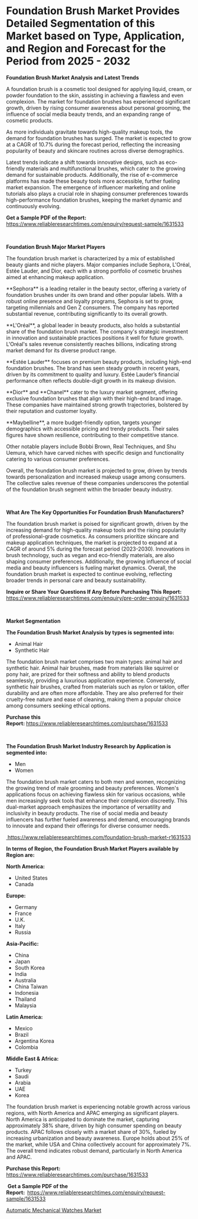 <p><h1>Foundation Brush Market Provides Detailed Segmentation of this Market based on Type, Application, and Region and Forecast for the Period from 2025 - 2032</h1></p><p><strong>Foundation Brush Market Analysis and Latest Trends</strong></p>
<p><p>A foundation brush is a cosmetic tool designed for applying liquid, cream, or powder foundation to the skin, assisting in achieving a flawless and even complexion. The market for foundation brushes has experienced significant growth, driven by rising consumer awareness about personal grooming, the influence of social media beauty trends, and an expanding range of cosmetic products. </p><p>As more individuals gravitate towards high-quality makeup tools, the demand for foundation brushes has surged. The market is expected to grow at a CAGR of 10.7% during the forecast period, reflecting the increasing popularity of beauty and skincare routines across diverse demographics. </p><p>Latest trends indicate a shift towards innovative designs, such as eco-friendly materials and multifunctional brushes, which cater to the growing demand for sustainable products. Additionally, the rise of e-commerce platforms has made these beauty tools more accessible, further fueling market expansion. The emergence of influencer marketing and online tutorials also plays a crucial role in shaping consumer preferences towards high-performance foundation brushes, keeping the market dynamic and continuously evolving.</p></p>
<p><strong>Get a Sample PDF of the Report:&nbsp;</strong> <a href="https://www.reliableresearchtimes.com/enquiry/request-sample/1631533?utm_campaign=2198&utm_medium=2&utm_source=Github&utm_content=ia&utm_term=08022025&utm_id=foundation-brush">https://www.reliableresearchtimes.com/enquiry/request-sample/1631533</a></p>
<p>&nbsp;</p>
<p><strong>Foundation Brush Major Market Players</strong></p>
<p><p>The foundation brush market is characterized by a mix of established beauty giants and niche players. Major companies include Sephora, L'Oréal, Estée Lauder, and Dior, each with a strong portfolio of cosmetic brushes aimed at enhancing makeup application.</p><p>**Sephora** is a leading retailer in the beauty sector, offering a variety of foundation brushes under its own brand and other popular labels. With a robust online presence and loyalty programs, Sephora is set to grow, targeting millennials and Gen Z consumers. The company has reported substantial revenue, contributing significantly to its overall growth.</p><p>**L'Oréal**, a global leader in beauty products, also holds a substantial share of the foundation brush market. The company's strategic investment in innovation and sustainable practices positions it well for future growth. L'Oréal's sales revenue consistently reaches billions, indicating strong market demand for its diverse product range.</p><p>**Estée Lauder** focuses on premium beauty products, including high-end foundation brushes. The brand has seen steady growth in recent years, driven by its commitment to quality and luxury. Estée Lauder’s financial performance often reflects double-digit growth in its makeup division.</p><p>**Dior** and **Chanel** cater to the luxury market segment, offering exclusive foundation brushes that align with their high-end brand image. These companies have maintained strong growth trajectories, bolstered by their reputation and customer loyalty.</p><p>**Maybelline**, a more budget-friendly option, targets younger demographics with accessible pricing and trendy products. Their sales figures have shown resilience, contributing to their competitive stance.</p><p>Other notable players include Bobbi Brown, Real Techniques, and Shu Uemura, which have carved niches with specific design and functionality catering to various consumer preferences.</p><p>Overall, the foundation brush market is projected to grow, driven by trends towards personalization and increased makeup usage among consumers. The collective sales revenue of these companies underscores the potential of the foundation brush segment within the broader beauty industry.</p></p>
<p>&nbsp;</p>
<p><strong>What Are The Key Opportunities For Foundation Brush Manufacturers?</strong></p>
<p><p>The foundation brush market is poised for significant growth, driven by the increasing demand for high-quality makeup tools and the rising popularity of professional-grade cosmetics. As consumers prioritize skincare and makeup application techniques, the market is projected to expand at a CAGR of around 5% during the forecast period (2023-2030). Innovations in brush technology, such as vegan and eco-friendly materials, are also shaping consumer preferences. Additionally, the growing influence of social media and beauty influencers is fueling market dynamics. Overall, the foundation brush market is expected to continue evolving, reflecting broader trends in personal care and beauty sustainability.</p></p>
<p><strong>Inquire or Share Your Questions If Any Before Purchasing This Report:</strong> <a href="https://www.reliableresearchtimes.com/enquiry/pre-order-enquiry/1631533?utm_campaign=2198&utm_medium=2&utm_source=Github&utm_content=ia&utm_term=08022025&utm_id=foundation-brush">https://www.reliableresearchtimes.com/enquiry/pre-order-enquiry/1631533</a></p>
<p>&nbsp;</p>
<p><strong>Market Segmentation</strong></p>
<p><strong>The Foundation Brush Market Analysis by types is segmented into:</strong></p>
<p><ul><li>Animal Hair</li><li>Synthetic Hair</li></ul></p>
<p><p>The foundation brush market comprises two main types: animal hair and synthetic hair. Animal hair brushes, made from materials like squirrel or pony hair, are prized for their softness and ability to blend products seamlessly, providing a luxurious application experience. Conversely, synthetic hair brushes, crafted from materials such as nylon or taklon, offer durability and are often more affordable. They are also preferred for their cruelty-free nature and ease of cleaning, making them a popular choice among consumers seeking ethical options.</p></p>
<p><strong>Purchase this Report:&nbsp;</strong><a href="https://www.reliableresearchtimes.com/purchase/1631533?utm_campaign=2198&utm_medium=2&utm_source=Github&utm_content=ia&utm_term=08022025&utm_id=foundation-brush">https://www.reliableresearchtimes.com/purchase/1631533</a></p>
<p>&nbsp;</p>
<p><strong>The Foundation Brush Market Industry Research by Application is segmented into:</strong></p>
<p><ul><li>Men</li><li>Women</li></ul></p>
<p><p>The foundation brush market caters to both men and women, recognizing the growing trend of male grooming and beauty preferences. Women's applications focus on achieving flawless skin for various occasions, while men increasingly seek tools that enhance their complexion discreetly. This dual-market approach emphasizes the importance of versatility and inclusivity in beauty products. The rise of social media and beauty influencers has further fueled awareness and demand, encouraging brands to innovate and expand their offerings for diverse consumer needs.</p></p>
<p><a href="https://www.reliableresearchtimes.com/foundation-brush-market-r1631533?utm_campaign=2198&utm_medium=2&utm_source=Github&utm_content=ia&utm_term=08022025&utm_id=foundation-brush">&nbsp;https://www.reliableresearchtimes.com/foundation-brush-market-r1631533</a></p>
<p><strong>In terms of Region, the Foundation Brush Market Players available by Region are:</strong></p>
<p>
    <p> <strong> North America: </strong>
        <ul>
            <li>United States</li>
            <li>Canada</li>
        </ul>
        </p> 
    <p> <strong> Europe: </strong>
        <ul>
            <li>Germany</li>
            <li>France</li>
            <li>U.K.</li>
            <li>Italy</li>
            <li>Russia</li>
        </ul>
        </p> 
    <p> <strong> Asia-Pacific: </strong>
        <ul>
            <li>China</li>
            <li>Japan</li>
            <li>South Korea</li>
            <li>India</li>
            <li>Australia</li>
            <li>China Taiwan</li>
            <li>Indonesia</li>
            <li>Thailand</li>
            <li>Malaysia</li>
        </ul>
        </p> 
    <p> <strong> Latin America: </strong>
        <ul>
            <li>Mexico</li>
            <li>Brazil</li>
            <li>Argentina Korea</li>
            <li>Colombia</li>
        </ul>
        </p> 
    <p> <strong> Middle East & Africa: </strong>
        <ul>
            <li>Turkey</li>
            <li>Saudi</li>
            <li>Arabia</li>
            <li>UAE</li>
            <li>Korea</li>
        </ul>
    </p>
    </p>
<p><p>The foundation brush market is experiencing notable growth across various regions, with North America and APAC emerging as significant players. North America is anticipated to dominate the market, capturing approximately 38% share, driven by high consumer spending on beauty products. APAC follows closely with a market share of 30%, fueled by increasing urbanization and beauty awareness. Europe holds about 25% of the market, while USA and China collectively account for approximately 7%. The overall trend indicates robust demand, particularly in North America and APAC.</p></p>
<p><strong>Purchase this Report: </strong><a href="https://www.reliableresearchtimes.com/purchase/1631533?utm_campaign=2198&utm_medium=2&utm_source=Github&utm_content=ia&utm_term=08022025&utm_id=foundation-brush">https://www.reliableresearchtimes.com/purchase/1631533</a></p>
<p>&nbsp;<strong>Get a Sample PDF of the Report:&nbsp;&nbsp;</strong><a href="https://www.reliableresearchtimes.com/enquiry/request-sample/1631533?utm_campaign=2198&utm_medium=2&utm_source=Github&utm_content=ia&utm_term=08022025&utm_id=foundation-brush">https://www.reliableresearchtimes.com/enquiry/request-sample/1631533</a></p>
<p><strong></strong></p>
<p><p><a href="https://github.com/klindsey95/Market-Research-Report-List-1/blob/main/automatic-mechanical-watches-market.md?utm_campaign=2198&utm_medium=2&utm_source=Github&utm_content=ia&utm_term=08022025&utm_id=foundation-brush">Automatic Mechanical Watches Market</a></p></p>